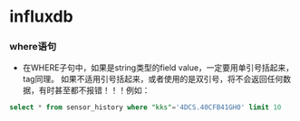 # influxdb
### where语句
- 在WHERE子句中，如果是string类型的field value，一定要用单引号括起来，tag同理。
如果不适用引号括起来，或者使用的是双引号，将不会返回任何数据，有时甚至都不报错！！！例如：
```sql
select * from sensor_history where "kks"='4DCS.40CFB41GH0' limit 10
```
